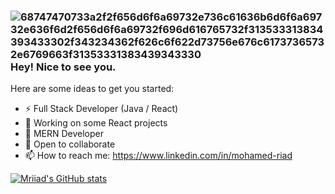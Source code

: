 ### ![68747470733a2f2f656d6f6a69732e736c61636b6d6f6a69732e636f6d2f656d6f6a69732f696d616765732f313533313834393433302f343234362f626c6f622d73756e676c61737365732e6769663f31353331383439343330](https://user-images.githubusercontent.com/48014410/142651738-0eacc41d-1440-4658-8f6d-b373f20b5017.gif) Hey! Nice to see you.

Here are some ideas to get you started:

- ⚡ Full Stack Developer (Java / React)
- 🔭 Working on some React projects
- 🌱 MERN Developer
- 👯 Open to collaborate
- 📫 How to reach me: https://www.linkedin.com/in/mohamed-riad
<!-- - 
- 👯 I’m looking to collaborate
- 🤔 I’m looking for help with ...
- 💬 Ask me about ...
- 📫 How to reach me: ...
- 😄 Pronouns: ...
- ⚡ Fun fact: ...
-->

[![Mriiad's GitHub stats](https://github-readme-stats.vercel.app/api?username=mriiad&count_private=true&contribs,issues,prs&show_icons=true)](https://github.com/mriiad/github-readme-stats)

<!-- - [![Top Langs](https://github-readme-stats.vercel.app/api/top-langs/?username=mriiad&layout=compact)](https://github.com/anuraghazra/github-readme-stats)-->

